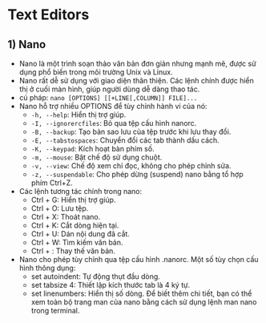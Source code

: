# Text Editors
## 1) Nano
- Nano là một trình soạn thảo văn bản đơn giản nhưng mạnh mẽ, được sử dụng phổ biến trong môi trường Unix và Linux.
- Nano rất dễ sử dụng với giao diện thân thiện. Các lệnh chính được hiển thị ở cuối màn hình, giúp người dùng dễ dàng thao tác.
- cú pháp: `nano [OPTIONS] [[+LINE[,COLUMN]] FILE]...`
- Nano hỗ trợ nhiều OPTIONS để tùy chỉnh hành vi của nó:
    - `-h, --help`: Hiển thị trợ giúp.
    - `-I, --ignorercfiles`: Bỏ qua tệp cấu hình nanorc.
    - `-B, --backup`: Tạo bản sao lưu của tệp trước khi lưu thay đổi.
    - `-E, --tabstospaces`: Chuyển đổi các tab thành dấu cách.
    - `-K, --keypad`: Kích hoạt bàn phím số.
    - `-m, --mouse`: Bật chế độ sử dụng chuột.
    - `-v, --view`: Chế độ xem chỉ đọc, không cho phép chỉnh sửa.
    - `-z, --suspendable`: Cho phép dừng (suspend) nano bằng tổ hợp phím Ctrl+Z.
- Các lệnh tương tác chính trong nano:
  - Ctrl + G: Hiển thị trợ giúp.
  - Ctrl + O: Lưu tệp.
  - Ctrl + X: Thoát nano.
  - Ctrl + K: Cắt dòng hiện tại.
  - Ctrl + U: Dán nội dung đã cắt.
  - Ctrl + W: Tìm kiếm văn bản.
  - Ctrl + \: Thay thế văn bản.
- Nano cho phép tùy chỉnh qua tệp cấu hình .nanorc. Một số tùy chọn cấu hình thông dụng:
  - set autoindent: Tự động thụt đầu dòng.
  - set tabsize 4: Thiết lập kích thước tab là 4 ký tự.
  - set linenumbers: Hiển thị số dòng.
Để biết thêm chi tiết, bạn có thể xem toàn bộ trang man của nano bằng cách sử dụng lệnh man nano trong terminal. 
